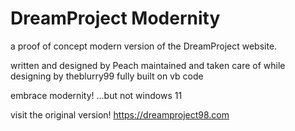 # DreamProject Modernity
a proof of concept modern version of the DreamProject website.

written and designed by Peach
maintained and taken care of while designing by theblurry99
fully built on vb code

embrace modernity! ...but not windows 11

visit the original version! https://dreamproject98.com
